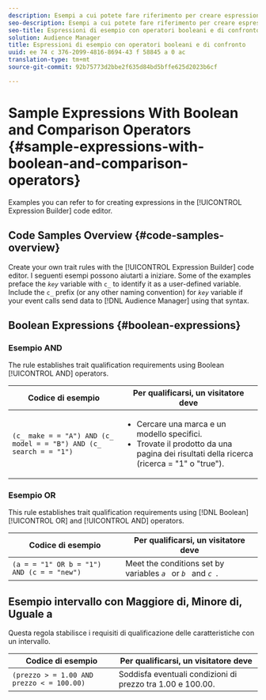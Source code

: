 ```yaml
---
description: Esempi a cui potete fare riferimento per creare espressioni nell'editor di codice di Generatore espressioni.
seo-description: Esempi a cui potete fare riferimento per creare espressioni nell'editor di codice di Generatore espressioni.
seo-title: Espressioni di esempio con operatori booleani e di confronto
solution: Audience Manager
title: Espressioni di esempio con operatori booleani e di confronto
uuid: ee 74 c 376-2099-4816-8694-43 f 58845 a 0 ac
translation-type: tm+mt
source-git-commit: 92b75773d2bbe2f635d84bd5bffe625d2023b6cf

---
```



# Sample Expressions With Boolean and Comparison Operators {#sample-expressions-with-boolean-and-comparison-operators}

Examples you can refer to for creating expressions in the [!UICONTROL Expression Builder] code editor.

## Code Samples Overview {#code-samples-overview}

<!-- r_tb_expression_samples.xml -->

Create your own trait rules with the [!UICONTROL Expression Builder] code editor. I seguenti esempi possono aiutarti a iniziare. Some of the examples preface the *`key`* variable with `c_` to identify it as a user-defined variable. Include the `c_` prefix (or any other naming convention) for *`key`* variable if your event calls send data to [!DNL Audience Manager] using that syntax.

## Boolean Expressions {#boolean-expressions}

### Esempio AND

The rule establishes trait qualification requirements using Boolean [!UICONTROL AND] operators.

<table id="table_7C5E23EC9E0F43B182EA9771D7BB6E87"> 
 <thead> 
  <tr> 
   <th colname="col1" class="entry"> Codice di esempio </th> 
   <th colname="col2" class="entry"> Per qualificarsi, un visitatore deve </th> 
  </tr> 
 </thead>
 <tbody> 
  <tr> 
   <td colname="col1"><code>(c_ make = = "A") AND (c_ model = = "B") AND (c_ search = = "1")</code> </td> 
   <td colname="col2"> 
    <ul id="ul_F1BB5084FB794BE7A3569F9C106FC481"> 
     <li id="li_56E8C3BACF1C4B33A46CF92C51FF2286">Cercare una marca e un modello specifici. </li> 
     <li id="li_DD55F053BFCF4B0888B6994013000DB2">Trovate il prodotto da una pagina dei risultati della ricerca (ricerca = "1" o "true"). </li> 
    </ul> </td> 
  </tr> 
 </tbody> 
</table>

### Esempio OR

This rule establishes trait qualification requirements using [!DNL Boolean] [!UICONTROL OR] and [!UICONTROL AND] operators.

<table id="table_6E8BA5EE1D7F4DCC9A92074D0C2C050E"> 
 <thead> 
  <tr> 
   <th colname="col1" class="entry"> Codice di esempio </th> 
   <th colname="col2" class="entry"> Per qualificarsi, un visitatore deve </th> 
  </tr> 
 </thead>
 <tbody> 
  <tr> 
   <td colname="col1"><code>(a = = "1" OR b = "1") AND (c = = "new")</code> </td> 
   <td colname="col2"> Meet the conditions set by variables <code><i>a </i></code> or <code><i>b </i></code> and <code><i>c </i></code>. </td> 
  </tr> 
 </tbody> 
</table>

## Esempio intervallo con Maggiore di, Minore di, Uguale a

Questa regola stabilisce i requisiti di qualificazione delle caratteristiche con un intervallo.

<table id="table_988DE28E35D94348ADD334FB4C9F68D3"> 
 <thead> 
  <tr> 
   <th colname="col1" class="entry"> Codice di esempio </th> 
   <th colname="col2" class="entry"> Per qualificarsi, un visitatore deve </th> 
  </tr> 
 </thead>
 <tbody> 
  <tr> 
   <td colname="col1"><code>(prezzo &gt; = 1.00 AND prezzo &lt; = 100.00)</code> </td> 
   <td colname="col2"> Soddisfa eventuali condizioni di prezzo tra 1.00 e 100.00. </td> 
  </tr> 
 </tbody> 
</table>
